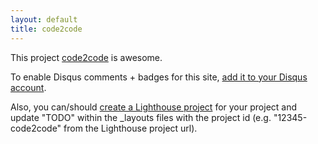```yaml
---
layout: default
title: code2code
---
```


This project <a href="http://github.com/srizzo/code2code">code2code</a> is awesome.

To enable Disqus comments + badges for this site, [add it to your Disqus account](http://disqus.com/add/).

Also, you can/should [create a Lighthouse project](http://srizzo.lighthouseapp.com/projects/new) for your project and update "TODO" within the _layouts files with the project id (e.g. "12345-code2code" from the Lighthouse project url).